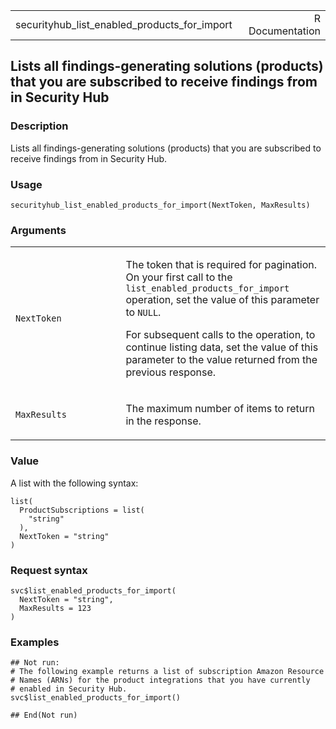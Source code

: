<table style="width: 100%;">
<tbody>
<tr class="odd">
<td>securityhub_list_enabled_products_for_import</td>
<td style="text-align: right;">R Documentation</td>
</tr>
</tbody>
</table>

## Lists all findings-generating solutions (products) that you are subscribed to receive findings from in Security Hub

### Description

Lists all findings-generating solutions (products) that you are
subscribed to receive findings from in Security Hub.

### Usage

    securityhub_list_enabled_products_for_import(NextToken, MaxResults)

### Arguments

<table>
<colgroup>
<col style="width: 35%" />
<col style="width: 65%" />
</colgroup>
<tbody>
<tr class="odd">
<td><code
id="securityhub_list_enabled_products_for_import_:_NextToken">NextToken</code></td>
<td><p>The token that is required for pagination. On your first call to
the <code>list_enabled_products_for_import</code> operation, set the
value of this parameter to <code>NULL</code>.</p>
<p>For subsequent calls to the operation, to continue listing data, set
the value of this parameter to the value returned from the previous
response.</p></td>
</tr>
<tr class="even">
<td><code
id="securityhub_list_enabled_products_for_import_:_MaxResults">MaxResults</code></td>
<td><p>The maximum number of items to return in the response.</p></td>
</tr>
</tbody>
</table>

### Value

A list with the following syntax:

    list(
      ProductSubscriptions = list(
        "string"
      ),
      NextToken = "string"
    )

### Request syntax

    svc$list_enabled_products_for_import(
      NextToken = "string",
      MaxResults = 123
    )

### Examples

    ## Not run: 
    # The following example returns a list of subscription Amazon Resource
    # Names (ARNs) for the product integrations that you have currently
    # enabled in Security Hub.
    svc$list_enabled_products_for_import()

    ## End(Not run)
